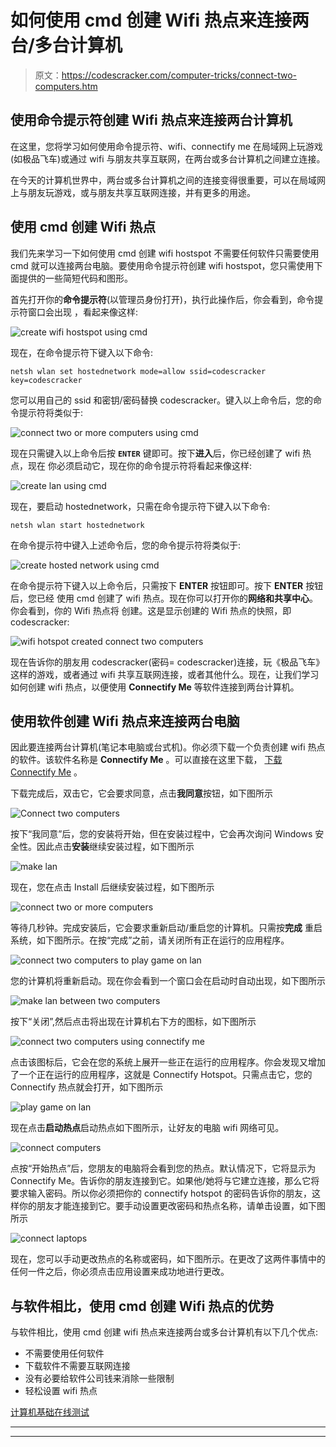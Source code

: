 # 如何使用 cmd 创建 Wifi 热点来连接两台/多台计算机

> 原文：<https://codescracker.com/computer-tricks/connect-two-computers.htm>

## 使用命令提示符创建 Wifi 热点来连接两台计算机

在这里，您将学习如何使用命令提示符、wifi、connectify me 在局域网上玩游戏(如极品飞车)或通过 wifi 与朋友共享互联网，在两台或多台计算机之间建立连接。

在今天的计算机世界中，两台或多台计算机之间的连接变得很重要，可以在局域网上与朋友玩游戏，或与朋友共享互联网连接，并有更多的用途。

## 使用 cmd 创建 Wifi 热点

我们先来学习一下如何使用 cmd 创建 wifi hostspot 不需要任何软件只需要使用 cmd 就可以连接两台电脑。要使用命令提示符创建 wifi hostspot，您只需使用下面提供的一些简短代码和图形。

首先打开你的**命令提示符**(以管理员身份打开)，执行此操作后，你会看到，命令提示符窗口会出现 ，看起来像这样:

![create wifi hostspot using cmd](img/309ac20b9fc0d37ebdc415f18cc4bc0e.png)

现在，在命令提示符下键入以下命令:

```
netsh wlan set hostednetwork mode=allow ssid=codescracker key=codescracker
```

您可以用自己的 ssid 和密钥/密码替换 codescracker。键入以上命令后，您的命令提示符将类似于:

![connect two or more computers using cmd](img/0c893bd11982ae8dac21dc298db0789a.png)

现在只需键入以上命令后按 **`ENTER`** 键即可。按下**进入**后，你已经创建了 wifi 热点，现在 你必须启动它，现在你的命令提示符将看起来像这样:

![create lan using cmd](img/3d751eb77500bd041e692a5f7ceb3b23.png)

现在，要启动 hostednetwork，只需在命令提示符下键入以下命令:

```
netsh wlan start hostednetwork
```

在命令提示符中键入上述命令后，您的命令提示符将类似于:

![create hosted network using cmd](img/f2ac2e8c40d006d5aa584f2ceea97ba3.png)

在命令提示符下键入以上命令后，只需按下 **ENTER** 按钮即可。按下 **ENTER** 按钮后，您已经 使用 cmd 创建了 wifi 热点。现在你可以打开你的**网络和共享中心**。你会看到，你的 Wifi 热点将 创建。这是显示创建的 Wifi 热点的快照，即 codescracker:

![wifi hotspot created connect two computers](img/a51fbcdfb0ad6281aad0d3d92b757761.png)

现在告诉你的朋友用 codescracker(密码= codescracker)连接，玩《极品飞车》这样的游戏，或者通过 wifi 共享互联网连接，或者其他什么。现在，让我们学习如何创建 wifi 热点，以便使用 **Connectify Me** 等软件连接到两台计算机。

## 使用软件创建 Wifi 热点来连接两台电脑

因此要连接两台计算机(笔记本电脑或台式机)。你必须下载一个负责创建 wifi 热点的软件。该软件名称是 **Connectify Me** 。可以直接在这里下载， [下载 Connectify Me](http://downloads2.connectify.me/?v=2015.0.4) 。

下载完成后，双击它，它会要求同意，点击**我同意**按钮，如下图所示

![Connect two computers](img/155ba920863590ab8362c5f2f16c3e16.png)

按下“我同意”后，您的安装将开始，但在安装过程中，它会再次询问 Windows 安全性。因此点击**安装**继续安装过程，如下图所示

![make lan](img/ab7fafab3c6c5acb37baf95010c84ad6.png)

现在，您在点击 Install 后继续安装过程，如下图所示

![connect two or more computers](img/9b0273d1b0d08eb219a14337eaef7a0c.png)

等待几秒钟。完成安装后，它会要求重新启动/重启您的计算机。只需按**完成** 重启系统，如下图所示。在按“完成”之前，请关闭所有正在运行的应用程序。

![connect two computers to play game on lan](img/0ba864cab31a1a78efee21ceb1dc46ce.png)

您的计算机将重新启动。现在你会看到一个窗口会在启动时自动出现，如下图所示

![make lan between two computers](img/a10106be065098b904e6f62dad6d4d01.png)

按下“关闭”,然后点击将出现在计算机右下方的图标，如下图所示

![connect two computers using connectify me](img/1e5693e6899ce9132cfb20ff28ea90ca.png)

点击该图标后，它会在您的系统上展开一些正在运行的应用程序。你会发现又增加了一个正在运行的应用程序，这就是 Connectify Hotspot。只需点击它，您的 Connectify 热点就会打开，如下图所示

![play game on lan](img/10690231d1eb3c03df76fe42164a7c02.png)

现在点击**启动热点**启动热点如下图所示，让好友的电脑 wifi 网络可见。

![connect computers](img/448e9ab057d89d986765ea9b435fb13c.png)

点按“开始热点”后，您朋友的电脑将会看到您的热点。默认情况下，它将显示为 Connectify Me。告诉你的朋友连接到它。如果他/她将与它建立连接，那么它将要求输入密码。所以你必须把你的 connectify hotspot 的密码告诉你的朋友，这样你的朋友才能连接到它。要手动设置更改密码和热点名称，请单击设置，如下图所示

![connect laptops](img/6efaf79d4b8ca53d1b4d40f98f6548a5.png)

现在，您可以手动更改热点的名称或密码，如下图所示。在更改了这两件事情中的任何一件之后，你必须点击应用设置来成功地进行更改。

## 与软件相比，使用 cmd 创建 Wifi 热点的优势

与软件相比，使用 cmd 创建 wifi 热点来连接两台或多台计算机有以下几个优点:

*   不需要使用任何软件
*   下载软件不需要互联网连接
*   没有必要给软件公司钱来消除一些限制
*   轻松设置 wifi 热点

[计算机基础在线测试](/exam/showtest.php?subid=14)

* * *

* * *